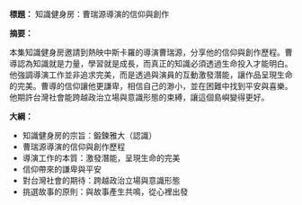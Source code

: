 **標題：** 知識健身房：曹瑞源導演的信仰與創作

**摘要：**

本集知識健身房邀請到熱映中斯卡羅的導演曹瑞源，分享他的信仰與創作歷程。曹導認為知識就是力量，學習就是成長，而真正的知識必須透過生命投入才能明白。他強調導演工作並非追求完美，而是透過與演員的互動激發潛能，讓作品呈現生命的完美。曹導的信仰讓他更謙卑，相信自己的渺小，並在困難中找到平安與喜樂。他期許台灣社會能跨越政治立場與意識形態的束縛，讓這個島嶼變得更好。

**大綱：**

* 知識健身房的宗旨：鍛鍊雅大（認識）
* 曹瑞源導演的信仰與創作歷程
* 導演工作的本質：激發潛能，呈現生命的完美
* 信仰帶來的謙卑與平安
* 對台灣社會的期待：跨越政治立場與意識形態
* 挑選故事的原則：與故事產生共鳴，從心裡出發